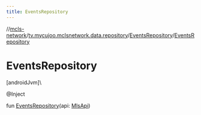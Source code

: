 ```yaml
---
title: EventsRepository
---
```

//[mcls-network](../../../index.html)/[tv.mycujoo.mclsnetwork.data.repository](../index.html)/[EventsRepository](index.html)/[EventsRepository](-events-repository.html)



# EventsRepository



[androidJvm]\




@Inject



fun [EventsRepository](-events-repository.html)(api: [MlsApi](../../tv.mycujoo.mclsnetwork.network/-mls-api/index.html))




